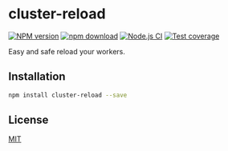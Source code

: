 cluster-reload
=======

[![NPM version][npm-image]][npm-url]
[![npm download][download-image]][download-url]
[![Node.js CI](https://github.com/node-modules/cluster-reload/actions/workflows/nodejs.yml/badge.svg)](https://github.com/node-modules/cluster-reload/actions/workflows/nodejs.yml)
[![Test coverage][codecov-image]][codecov-url]

[npm-image]: https://img.shields.io/npm/v/cluster-reload.svg?style=flat-square
[npm-url]: https://npmjs.org/package/cluster-reload
[download-image]: https://img.shields.io/npm/dm/cluster-reload.svg?style=flat-square
[download-url]: https://npmjs.org/package/cluster-reload
[codecov-image]: https://codecov.io/github/node-modules/cluster-reload/coverage.svg?branch=master
[codecov-url]: https://codecov.io/github/node-modules/cluster-reload?branch=master

Easy and safe reload your workers.

## Installation

```bash
npm install cluster-reload --save
```

## License

[MIT](LICENSE)
